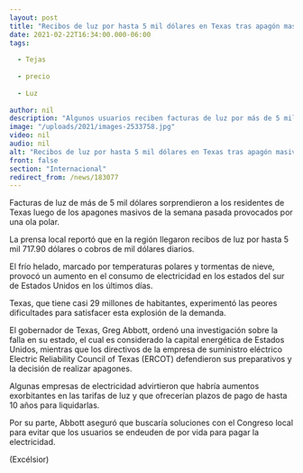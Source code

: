 ```yaml
---
layout: post
title: "Recibos de luz por hasta 5 mil dólares en Texas tras apagón masivo"
date: 2021-02-22T16:34:00.000-06:00
tags:
  
  - Tejas
  
  - precio
  
  - Luz
  
author: nil
description: "Algunos usuarios reciben facturas de luz por más de 5 mil dólares en Texas luego de los apagones masivos de la semana pasada provocados por una tormenta invernal"
image: "/uploads/2021/images-2533758.jpg"
video: nil
audio: nil
alt: "Recibos de luz por hasta 5 mil dólares en Texas tras apagón masivo"
front: false
section: "Internacional"
redirect_from: /news/183077
---
```


Facturas de luz de más de 5 mil dólares sorprendieron a los residentes de Texas luego de los apagones masivos de la semana pasada provocados por una ola polar.

La prensa local reportó que en la región llegaron recibos de luz por hasta 5 mil 717.90 dólares o cobros de mil dólares diarios.

El frío helado, marcado por temperaturas polares y tormentas de nieve, provocó un aumento en el consumo de electricidad en los estados del sur de Estados Unidos en los últimos días.

Texas, que tiene casi 29 millones de habitantes, experimentó las peores dificultades para satisfacer esta explosión de la demanda.

El gobernador de Texas, Greg Abbott, ordenó una investigación sobre la falla en su estado, el cual es considerado la capital energética de Estados Unidos, mientras que los directivos de la empresa de suministro eléctrico Electric Reliability Council of Texas (ERCOT) defendieron sus preparativos y la decisión de realizar apagones.

Algunas empresas de electricidad advirtieron que habría aumentos exorbitantes en las tarifas de luz y que ofrecerían plazos de pago de hasta 10 años para liquidarlas.

Por su parte, Abbott aseguró que buscaría soluciones con el Congreso local para evitar que los usuarios se endeuden de por vida para pagar la electricidad.

(Excélsior)